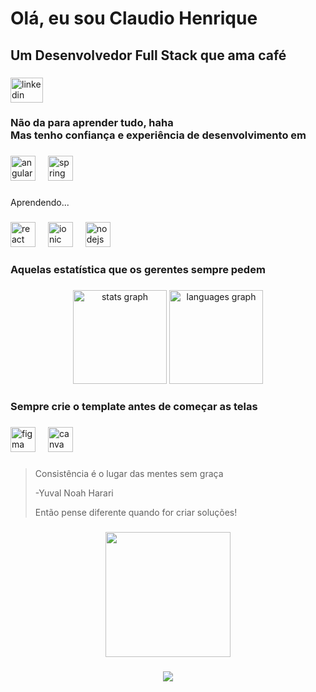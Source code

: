 <h1 align="left">Olá, eu sou Claudio Henrique</h1>

###

<h2 align="left">Um Desenvolvedor Full Stack que ama café</h2>

###

<div align="left">
  <a href="https://www.linkedin.com/in/claudio-oliveira20" target="_blank">
    <img src="https://raw.githubusercontent.com/maurodesouza/profile-readme-generator/master/src/assets/icons/social/linkedin/default.svg" width="52" height="40" alt="linkedin logo"  />
  </a>
</div>

###

<h3 align="left">Não da para aprender tudo, haha<br>Mas tenho confiança e experiência de desenvolvimento em</h3>

###

<div align="left">
  <img src="https://img.shields.io/badge/Angular-DD0031?logo=angular&logoColor=white&style=for-the-badge" height="40" alt="angularjs logo"  />
  <img width="12" />
  <img src="https://img.shields.io/badge/Spring-6DB33F?logo=spring&logoColor=black&style=for-the-badge" height="40" alt="spring logo"  />
</div>

###

<p align="left">Aprendendo...</p>

###

<div align="left">
  <img src="https://img.shields.io/badge/React-61DAFB?logo=react&logoColor=black&style=for-the-badge" height="40" alt="react logo"  />
  <img width="12" />
  <img src="https://img.shields.io/badge/Ionic-3880FF?logo=ionic&logoColor=white&style=for-the-badge" height="40" alt="ionic logo"  />
  <img width="12" />
  <img src="https://img.shields.io/badge/Node.js-339933?logo=nodedotjs&logoColor=white&style=for-the-badge" height="40" alt="nodejs logo"  />
</div>

###

<h3 align="left">Aquelas estatística que os gerentes sempre pedem</h3>

###

<div align="center">
  <img src="https://github-readme-stats.vercel.app/api?username=ClaudioHenr&hide_title=false&hide_rank=false&show_icons=false&include_all_commits=true&count_private=true&disable_animations=false&theme=dark&locale=en&hide_border=false&order=1" height="150" alt="stats graph"  />
  <img src="https://github-readme-stats.vercel.app/api/top-langs?username=ClaudioHenr&locale=en&hide_title=false&layout=compact&card_width=320&langs_count=8&theme=dark&hide_border=false&order=2" height="150" alt="languages graph"  />
</div>

###

<h3 align="left">Sempre crie o template antes de começar as telas</h3>

###

<div align="left">
  <img src="https://cdn.simpleicons.org/figma/F24E1E" height="40" alt="figma logo"  />
  <img width="12" />
  <img src="https://cdn.jsdelivr.net/gh/devicons/devicon/icons/canva/canva-original.svg" height="40" alt="canva logo"  />
</div>

###

<blockquote>
  <p>Consistência é o lugar das mentes sem graça </p>
  <p>-Yuval Noah Harari</p>
  <p>Então pense diferente quando for criar soluções!</p>
</blockquote>

###

<div align="center">
  <img height="200" src="https://media1.giphy.com/media/2IudUHdI075HL02Pkk/200w.gif?cid=82a1493b0dli8nmbsw6s3y3ipf9j2voq7yz5m62pef9y1iqx&ep=v1_gifs_related&rid=200w.gif&ct=g"  />
</div>

###

<div align="center">
  <img src="https://profile-counter.glitch.me/ClaudioHenr/count.svg?"  />
</div>

###
